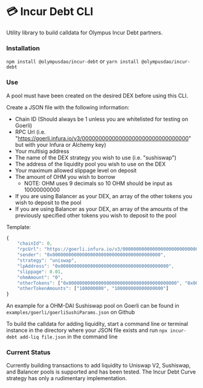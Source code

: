 # 💳 Incur Debt CLI

Utility library to build calldata for Olympus Incur Debt partners.

### Installation

`npm install @olympusdao/incur-debt`
or
`yarn install @olympusdao/incur-debt`

### Use

A pool must have been created on the desired DEX before using this CLI.

Create a JSON file with the following information:

- Chain ID (Should always be 1 unless you are whitelisted for testing on Goerli)
- RPC Url (i.e. "https://goerli.infura.io/v3/00000000000000000000000000000000" but with your Infura or Alchemy key)
- Your multisig address
- The name of the DEX strategy you wish to use (i.e. "sushiswap")
- The address of the liquidity pool you wish to use on the DEX
- Your maximum allowed slippage level on deposit
- The amount of OHM you wish to borrow
  - NOTE: OHM uses 9 decimals so 10 OHM should be input as 10000000000
- If you are using Balancer as your DEX, an array of the other tokens you wish to deposit to the pool
- If you are using Balancer as your DEX, an array of the amounts of the previously specified other tokens you wish to deposit to the pool

Template:

```js
{
    "chainId": 0,
    "rpcUrl": "https://goerli.infura.io/v3/00000000000000000000000000000000",
    "sender": "0x0000000000000000000000000000000000000000",
    "strategy": "uniswap",
    "lpAddress": "0x0000000000000000000000000000000000000000",
    "slippage": 0.01,
    "ohmAmount": "0",
    "otherTokens": ["0x0000000000000000000000000000000000000000", "0x0000000000000000000000000000000000000000"],
    "otherTokenAmounts": ["100000000", "100000000000000000"]
}
```

An example for a OHM-DAI Sushiswap pool on Goerli can be found in `examples/goerli/goerliSushiParams.json` on Github

To build the calldata for adding liquidity, start a command line or terminal instance in the directory where your JSON file exists and run `npx incur-debt add-liq file.json` in the command line

### Current Status

Currently building transactions to add liquidity to Uniswap V2, Sushiswap, and Balancer pools is supported and has been tested. The Incur Debt Curve strategy has only a rudimentary implementation.
